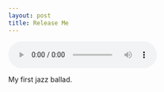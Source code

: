 ```yaml
---
layout: post
title: Release Me
---
```


<audio controls="controls" src="/assets/audio/Release Me.mp3"></audio>

My first jazz ballad.
